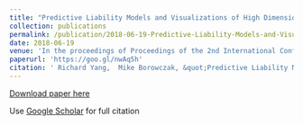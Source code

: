 ```yaml
---
title: "Predictive Liability Models and Visualizations of High Dimensional Retail Employee Data"
collection: publications
permalink: /publication/2018-06-19-Predictive-Liability-Models-and-Visualizations-of-High-Dimensional-Retail-Employee-Data
date: 2018-06-19
venue: 'In the proceedings of Proceedings of the 2nd International Conference on Innovation in Artificial Intelligence'
paperurl: 'https://goo.gl/nwAq5h'
citation: ' Richard Yang,  Mike Borowczak, &quot;Predictive Liability Models and Visualizations of High Dimensional Retail Employee Data.&quot; In the proceedings of Proceedings of the 2nd International Conference on Innovation in Artificial Intelligence, 2018.'
---
```

[Download paper here](https://goo.gl/nwAq5h)

Use [Google Scholar](https://scholar.google.com/scholar?q=Predictive+Liability+Models+and+Visualizations+of+High+Dimensional+Retail+Employee+Data) for full citation